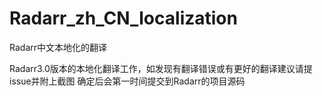 # Radarr_zh_CN_localization
Radarr中文本地化的翻译

Radarr3.0版本的本地化翻译工作，如发现有翻译错误或有更好的翻译建议请提issue并附上截图
确定后会第一时间提交到Radarr的项目源码
